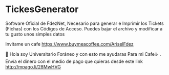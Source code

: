 # TickesGenerator
Software Oficial de FdezNet, Necesario para generar e Imprimir los Tickets (Fichas) con los Códigos de Acceso. 
Puedes bajar el archivo y modificar a tu gusto unos simples datos

Invitame un cafe https://www.buymeacoffee.com/AriselFdez

👋 Hola soy Universitario Foráneo y con esto me ayudaras Para mi  Cafe☕️ . Envía el dinero con el medio de pago que quieras desde este link http://mpago.li/28MwHVG
